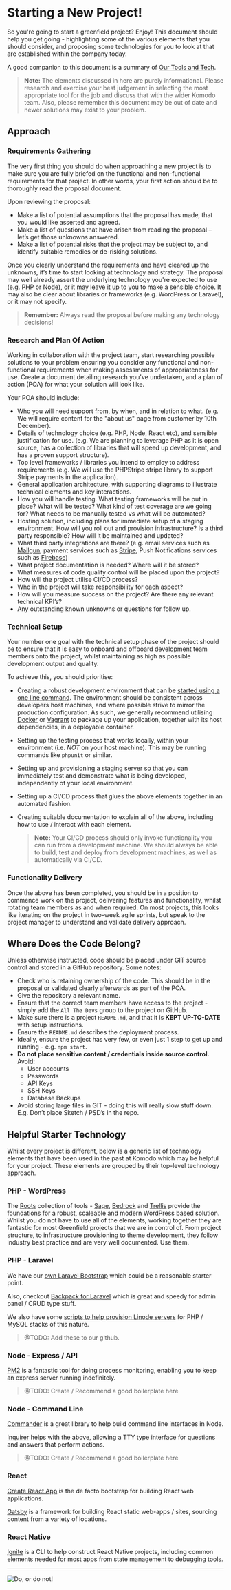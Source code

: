 # Starting a New Project!

So you're going to start a greenfield project? Enjoy! This document should help you get going - highlighting some of the various elements that you should consider, and proposing some technologies for you to look at that are established within the company today.

A good companion to this document is a summary of [Our Tools and Tech](our-tools-and-tech.md).

>**Note:** The elements discussed in here are purely informational. Please research and exercise your best judgement in selecting the most appropriate tool for the job and discuss that with the wider Komodo team. Also, please remember this document may be out of date and newer solutions may exist to your problem.

## Approach

### Requirements Gathering

The very first thing you should do when approaching a new project is to make sure you are fully briefed on the functional and non-functional requirements for that project. In other words, your first action should be to thoroughly read the proposal document. 

Upon reviewing the proposal:

 - Make a list of potential assumptions that the proposal has made, that you would like asserted and agreed.
 - Make a list of questions that have arisen from reading the proposal – let’s get those unknowns answered.
 - Make a list of potential risks that the project may be subject to, and identify suitable remedies or de-risking solutions.

Once you clearly understand the requirements and have cleared up the unknowns, it’s time to start looking at technology and strategy. The proposal may well already assert the underlying technology you're expected to use (e.g. PHP or Node), or it may leave it up to you to make a sensible choice. It may also be clear about libraries or frameworks (e.g. WordPress or Laravel), or it may not specify.

>**Remember:** Always read the proposal before making any technology decisions!

### Research and Plan Of Action

Working in collaboration with the project team, start researching possible solutions to your problem ensuring you consider any functional and non-functional requirements when making assessments of appropriateness for use. Create a document detailing research you've undertaken, and a plan of action (POA) for what your solution will look like.

Your POA should include:

 - Who you will need support from, by when, and in relation to what. (e.g. We will require content for the "about us" page from customer by 10th December).
 - Details of technology choice (e.g. PHP, Node, React etc), and sensible justification for use. (e.g. We are planning to leverage PHP as it is open source, has a collection of libraries that will speed up development, and has a proven support structure).
 - Top level frameworks / libraries you intend to employ to address requirements (e.g. We will use the PHPStripe stripe library to support Stripe payments in the application).
 - General application architecture, with supporting diagrams to illustrate technical elements and key interactions.
 - How you will handle testing. What testing frameworks will be put in place? What will be tested? What kind of test coverage are we going for? What needs to be manually tested vs what will be automated?
 - Hosting solution, including plans for immediate setup of a staging environment. How will you roll out and provision infrastructure? Is a third party responsible? How will it be maintained and updated?
 - What third party integrations are there? (e.g. email services such as [Mailgun](https://www.mailgun.com/), payment services such as [Stripe](https://stripe.com/gb), Push Notifications services such as [Firebase](https://firebase.google.com))
 - What project documentation is needed? Where will it be stored?
 - What measures of code quality control will be placed upon the project?
 - How will the project utilise CI/CD process?
 - Who in the project will take responsibility for each aspect?
 - How will you measure success on the project? Are there any relevant technical KPI’s?
 - Any outstanding known unknowns or questions for follow up.

### Technical Setup

Your number one goal with the technical setup phase of the project should be to ensure that it is easy to onboard and offboard development team members onto the project, whilst maintaining as high as possible development output and quality. 

To achieve this, you should prioritise:

 - Creating a robust development environment that can be [started using a one line command](our-tools-and-tech.md). The environment should be consistent across developers host machines, and where possible strive to mirror the production configuration. As such, we generally recommend utilising [Docker](https://www.docker.com/) or [Vagrant](https://www.vagrantup.com/) to package up your application, together with its host dependencies, in a deployable container. 
 - Setting up the testing process that works locally, within your environment (i.e. _NOT_ on your host machine). This may be running commands like `phpunit` or similar.
 - Setting up and provisioning a staging server so that you can immediately test and demonstrate what is being developed, independently of your local environment.
 - Setting up a CI/CD process that glues the above elements together in an automated fashion.
 - Creating suitable documentation to explain all of the above, including how to use / interact with each element.
   
   >**Note:** Your CI/CD process should only invoke functionality you can run from a development machine. We should always be able to build, test and deploy from development machines, as well as automatically via CI/CD.

### Functionality Delivery

Once the above has been completed, you should be in a position to commence work on the project, delivering features and functionality, whilst rotating team members as and when required. On most projects, this looks like iterating on the project in two-week agile sprints, but speak to the project manager to understand and validate delivery approach.

## Where Does the Code Belong?

Unless otherwise instructed, code should be placed under GIT source control and stored in a GitHub repository. Some notes:

 - Check who is retaining ownership of the code. This should be in the proposal or validated clearly afterwards as part of the POA. 
 - Give the repository a relevant name.
 - Ensure that the correct team members have access to the project - simply add the `All The Devs` group to the project on GitHub.
 - Make sure there is a project `README.md`, and that it is **KEPT UP-TO-DATE** with setup instructions.
 - Ensure the `README.md` describes the deployment process.
 - Ideally, ensure the project has very few, or even just 1 step to get up and running - e.g. `npm start`.
 - **Do not place sensitive content / credentials inside source control.** Avoid:
   - User accounts
   - Passwords
   - API Keys
   - SSH Keys
   - Database Backups
 - Avoid storing large files in GIT - doing this will really slow stuff down. E.g. Don’t place Sketch / PSD’s in the repo.

## Helpful Starter Technology

Whilst every project is different, below is a generic list of technology elements that have been used in the past at Komodo which may be helpful for your project. These elements are grouped by their top-level technology approach.

### PHP - WordPress

The [Roots](https://roots.io/) collection of tools - [Sage](https://roots.io/sage/), [Bedrock](https://roots.io/bedrock/) and [Trellis](https://roots.io/trellis/) provide the foundations for a robust, scaleable and modern WordPress based solution. Whilst you do not have to use all of the elements, working together they are fantastic for most Greenfield projects that we are in control of. From project structure, to infrastructure provisioning to theme development, they follow industry best practice and are very well documented. Use them.

### PHP - Laravel

We have our [own Laravel Bootstrap](https://github.com/KomodoHQ/docker-laravel) which could be a reasonable starter point. 

Also, checkout [Backpack for Laravel](https://backpackforlaravel.com) which is great and speedy for admin panel / CRUD type stuff.

We also have some [scripts to help provision Linode servers]() for PHP / MySQL stacks of this nature.

> @TODO: Add these to our github.

### Node - Express / API

[PM2](http://pm2.keymetrics.io/) is a fantastic tool for doing process monitoring, enabling you to keep an express server running indefinitely.

> @TODO: Create / Recommend a good boilerplate here

### Node - Command Line

[Commander](https://github.com/tj/commander.js/) is a great library to help build command line interfaces in Node.

[Inquirer](https://github.com/SBoudrias/Inquirer.js) helps with the above, allowing a TTY type interface for questions and answers that perform actions. 

> @TODO: Create / Recommend a good boilerplate here

### React

[Create React App](https://github.com/facebook/create-react-app) is the de facto bootstrap for building React web applications.

[Gatsby](https://github.com/gatsbyjs/gatsby) is a framework for building React static web-apps / sites, sourcing content from a variety of locations.

### React Native

[Ignite](https://github.com/infinitered/ignite) is a CLI to help construct React Native projects, including common elements needed for most apps from state management to debugging tools.

---

![Do, or do not!](https://media1.giphy.com/media/26FmQ6EOvLxp6cWyY/giphy.gif?cid=790b7611688c332e7405796f33d21238f991d32df2cefeae&rid=giphy.gif)